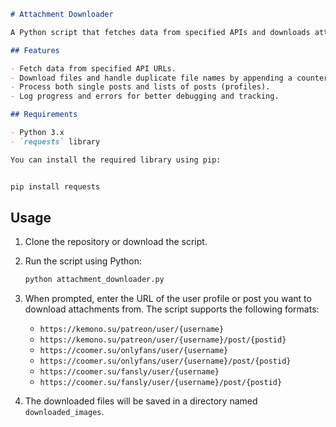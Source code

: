 ```markdown
# Attachment Downloader

A Python script that fetches data from specified APIs and downloads attachments and files associated with posts. This tool is designed to work with specific platforms and their respective APIs, allowing users to easily download content.

## Features

- Fetch data from specified API URLs.
- Download files and handle duplicate file names by appending a counter.
- Process both single posts and lists of posts (profiles).
- Log progress and errors for better debugging and tracking.

## Requirements

- Python 3.x
- `requests` library

You can install the required library using pip:


pip install requests
```

## Usage

1. Clone the repository or download the script.
2. Run the script using Python:

   ```bash
   python attachment_downloader.py
   ```

3. When prompted, enter the URL of the user profile or post you want to download attachments from. The script supports the following formats:

   - `https://kemono.su/patreon/user/{username}`
   - `https://kemono.su/patreon/user/{username}/post/{postid}`
   - `https://coomer.su/onlyfans/user/{username}`
   - `https://coomer.su/onlyfans/user/{username}/post/{postid}`
   - `https://coomer.su/fansly/user/{username}`
   - `https://coomer.su/fansly/user/{username}/post/{postid}`

4. The downloaded files will be saved in a directory named `downloaded_images`.
